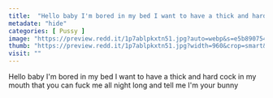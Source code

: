 ```yaml
---
title:  "Hello baby I'm bored in my bed I want to have a thick and hard cock in my mouth that you can fuck me all night long and tell me I'm your bunny"
metadate: "hide"
categories: [ Pussy ]
image: "https://preview.redd.it/1p7ablpkxtn51.jpg?auto=webp&s=e5b89075492125761daf4625f9db9fb53350a1f5"
thumb: "https://preview.redd.it/1p7ablpkxtn51.jpg?width=960&crop=smart&auto=webp&s=43b177a6456a5e19baede2f8880d30be9496f3d6"
visit: ""
---
```

Hello baby I'm bored in my bed I want to have a thick and hard cock in my mouth that you can fuck me all night long and tell me I'm your bunny
